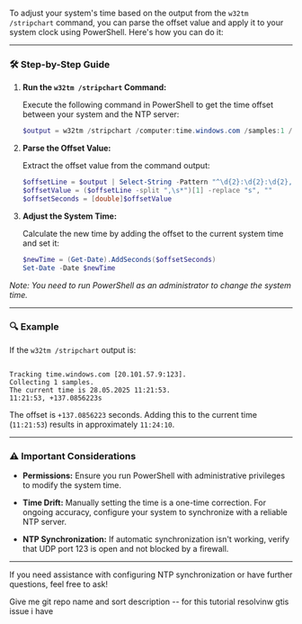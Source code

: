 To adjust your system's time based on the output from the `w32tm /stripchart` command, you can parse the offset value and apply it to your system clock using PowerShell. Here's how you can do it:

---

### 🛠️ Step-by-Step Guide

1. **Run the `w32tm /stripchart` Command:**

   Execute the following command in PowerShell to get the time offset between your system and the NTP server:

   ```powershell
   $output = w32tm /stripchart /computer:time.windows.com /samples:1 /dataonly
   ```



2. **Parse the Offset Value:**

   Extract the offset value from the command output:

   ```powershell
   $offsetLine = $output | Select-String -Pattern "^\d{2}:\d{2}:\d{2},\s+[+-]\d+\.\d+" | Select-Object -Last 1
   $offsetValue = ($offsetLine -split ",\s*")[1] -replace "s", ""
   $offsetSeconds = [double]$offsetValue
   ```



3. **Adjust the System Time:**

   Calculate the new time by adding the offset to the current system time and set it:

   ```powershell
   $newTime = (Get-Date).AddSeconds($offsetSeconds)
   Set-Date -Date $newTime
   ```



*Note: You need to run PowerShell as an administrator to change the system time.*

---

### 🔍 Example

If the `w32tm /stripchart` output is:

```

Tracking time.windows.com [20.101.57.9:123].
Collecting 1 samples.
The current time is 28.05.2025 11:21:53.
11:21:53, +137.0856223s
```



The offset is `+137.0856223` seconds. Adding this to the current time (`11:21:53`) results in approximately `11:24:10`.

---

### ⚠️ Important Considerations

* **Permissions:** Ensure you run PowerShell with administrative privileges to modify the system time.

* **Time Drift:** Manually setting the time is a one-time correction. For ongoing accuracy, configure your system to synchronize with a reliable NTP server.

* **NTP Synchronization:** If automatic synchronization isn't working, verify that UDP port 123 is open and not blocked by a firewall.

---

If you need assistance with configuring NTP synchronization or have further questions, feel free to ask!


Give me git repo name and sort description -- for this tutorial resolvinw gtis issue i have 
